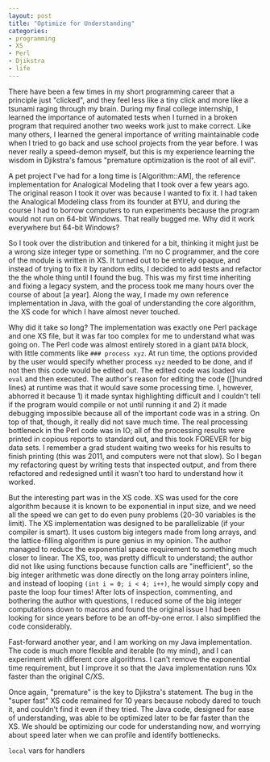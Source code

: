 ```yaml
---
layout: post
title: "Optimize for Understanding"
categories:
- programming
- XS
- Perl
- Djikstra
- life
---
```


There have been a few times in my short programming career that a principle just "clicked", and they feel less like a tiny click and more like a tsunami raging through my brain. During my final college internship, I learned the importance of automated tests when I turned in a broken program that required another two weeks work just to make correct. Like many others, I learned the general importance of writing maintainable code when I tried to go back and use school projects from the year before. I was never really a speed-demon myself, but this is my experience learning the wisdom in Djikstra's famous "premature optimization is the root of all evil".

A pet project I've had for a long time is [Algorithm::AM], the reference implementation for Analogical Modeling that I took over a few years ago. The original reason I took it over was because I wanted to fix it. I had taken the Analogical Modeling class from its founder at BYU, and during the course I had to borrow computers to run experiments because the program would not run on 64-bit Windows. That really bugged me. Why did it work everywhere but 64-bit Windows?

So I took over the distribution and tinkered for a bit, thinking it might just be a wrong size integer type or something. I'm no C programmer, and the core of the module is written in XS. It turned out to be entirely opaque, and instead of trying to fix it by random edits, I decided to add tests and refactor the the whole thing until I found the bug. This was my first time inheriting and fixing a legacy system, and the process took me many hours over the course of about [a year]. Along the way, I made my own reference implementation in Java, with the goal of understanding the core algorithm, the XS code for which I have almost never touched.

Why did it take so long? The implementation was exactly one Perl package and one XS file, but it was far too complex for me to understand what was going on. The Perl code was almost entirely stored in a giant `DATA` block, with little comments like `### process xyz`. At run time, the options provided by the user would specify whether process `xyz` needed to be done, and if not then this code would be edited out. The edited code was loaded via `eval` and then executed. The author's reason for editing the code ([]hundred lines) at runtime was that it would save some processing time. I, however, abhorred it because 1) it made syntax highlighting difficult and I couldn't tell if the program would compile or not until running it and 2) it made debugging impossible because all of the important code was in a string. On top of that, though, it really did not save much time. The real processing bottleneck in the Perl code was in IO; all of the processing results were printed in copious reports to standard out, and this took FOREVER for big data sets. I remember a grad student waiting two weeks for his results to finish printing (this was 2011, and computers were not that slow). So I began my refactoring quest by writing tests that inspected output, and from there refactored and redesigned until it wasn't too hard to understand how it worked. 

But the interesting part was in the XS code. XS was used for the core algorithm because it is known to be exponential in input size, and we need all the speed we can get to do even puny problems (20-30 variables is the limit). The XS implementation was designed to be parallelizable (if your compiler is smart). It uses custom big integers made from long arrays, and the lattice-filling algorithm is pure genius in my opinion. The author managed to reduce the exponential space requirement to something much closer to linear. The XS, too, was pretty difficult to understand; the author did not like using functions because function calls are "inefficient", so the big integer arithmetic was done directly on the long array pointers inline, and instead of looping `(int i = 0; i < 4; i++)`, he would simply copy and paste the loop four times! After lots of inspection, commenting, and bothering the author with questions, I reduced some of the big integer computations down to macros and found the original issue I had been looking for since years before to be an off-by-one error. I also simplified the code considerably.

Fast-forward another year, and I am working on my Java implementation. The code is much more flexible and iterable (to my mind), and I can experiment with different core algorithms. I can't remove the exponential time requirement, but I improve it so that the Java implementation runs 10x faster than the original C/XS.

Once again, "premature" is the key to Djikstra's statement. The bug in the "super fast" XS code remained for 10 years because nobody dared to touch it, and couldn't find it even if they tried. The Java code, designed for ease of understanding, was able to be optimized later to be far faster than the XS. We should be optimizing our code for understanding now, and worrying about speed later when we can profile and identify bottlenecks.

`local` vars for handlers